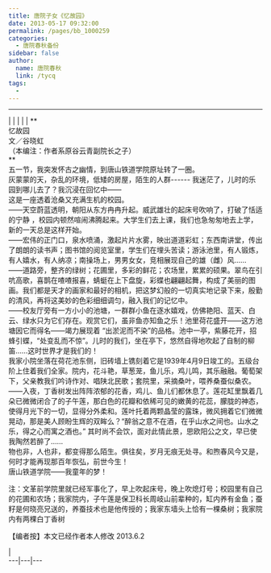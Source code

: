 ```yaml
---
title: 唐院子女《忆故园》
date: 2013-05-17 09:32:00
permalink: /pages/bb_1000259
categories: 
  - 唐院春秋备份
sidebar: false
author: 
  name: 唐院春秋
  link: /tycq
tags: 
  - 
---
```


* * *

  
|  |  |  |  |  **  
忆故园  
文／谷晓虹  
（本编注：作者系原谷云青副院长之子）  
**  
五一节，我突发怀古之幽情，到唐山铁道学院原址转了一圈。  
灰蒙蒙的天，杂乱的环境，低矮的房屋，陌生的人群------ 我迷茫了，儿时的乐园到哪儿去了？我沉浸在回忆中——  
这是一座透着沧桑又充满生机的校园。  
——天空蔚蓝透明，朝阳从东方冉冉升起。威武雄壮的起床号吹响了，打破了恬适的宁静
，校园内顿然喧闹沸腾起来。大学生们去上课，我们也急匆匆地去上学，新的一天总是这样开始。  
——宏伟的正门口，泉水喷涌，激起片片水雾，映出道道彩虹；东西南讲堂，传出了朗朗的读书声；图书馆的阅览室里，学生们在埋头苦读；游泳池里，有人锻炼，有人嬉水，有人纳凉；南操场上，男男女女，竞相展现自己的雄（雌）风……  
——道路旁，整齐的绿树；花圃里，多彩的鲜花；农场里，累累的硕果。翠鸟在引吭高歌，喜鹊在喳喳报喜，蜻蜓在上下盘旋，彩蝶也翩翩起舞，构成了美丽的图画。我们都是天才的画家和最好的相机，把这梦幻般的一切真实地记录下来，殷勤的清风，再将这美妙的色彩细细调匀，融入我们的记忆中。  
——校友厅旁有一方小小的池塘，一群群小鱼在逐水嬉戏，仿佛艳阳、蓝天、白云、绿水只为它们存在。观赏它们，虽非鱼亦知鱼之乐！池里荷花盛开——这方池塘因它而得名——竭力展现着
“出淤泥而不染”的品格。池中一亭，紫藤花开，招蜂引蝶，“处变乱而不惊”。儿时的我们，坐在亭下，悠然自得地吹起了自制的柳笛……这时世界才是我们的！  
我家小院坐落在荷花池东侧，旧砖墙上镌刻着它是1939年4月9日竣工的。五级台阶上住着我们全家。院内，花斗艳，草葱茏，鱼儿乐，鸡儿鸣，其乐融融。葡萄架下，父亲教我们吟诗作对、唱陕北民歌；套院里，采摘桑叶，喂养桑蚕似桑农。
——入夜，丁香树发出阵阵浓郁的花香，鸡儿、鱼儿们都休息了。莲花缸里飘着几朵已微微闭合了的子午莲，那白色的花瓣和依稀可见的嫩黄的花蕊，朦胧的神态，使得月光下的一切，显得分外柔和。莲叶托着两颗晶莹的露珠，微风拥着它们微微晃动，那是美人顾盼生辉的双眸么？“醉翁之意不在酒，在乎山水之间也。山水之乐，得之心而寓之酒也。”
其时尚不会饮，面对此情此景，思欧阳公之文，早已使我陶然若醉了……  
物也非，人也非，都变得那么陌生。俱往矣，岁月无痕无处寻。和煦春风今又是，何时才能再现那百年恢弘，前世今生！  
唐山铁道学院——我童年的梦！  
  
注：文革前学院里就已经军事化了，早上吹起床号，晚上吹熄灯号；校园里有自己的花圃和农场；我家院内，子午莲是保卫科长周岐山前辈种的，缸内养有金鱼；蚕籽是何晓亮兄送的，养蚕技术也是他传授的；我家东墙头上恰有一棵桑树；我家院内有两棵白丁香树  
  
【编者按】本文已经作者本人修改 2013.6.2  
  
  
|  
---|---|---